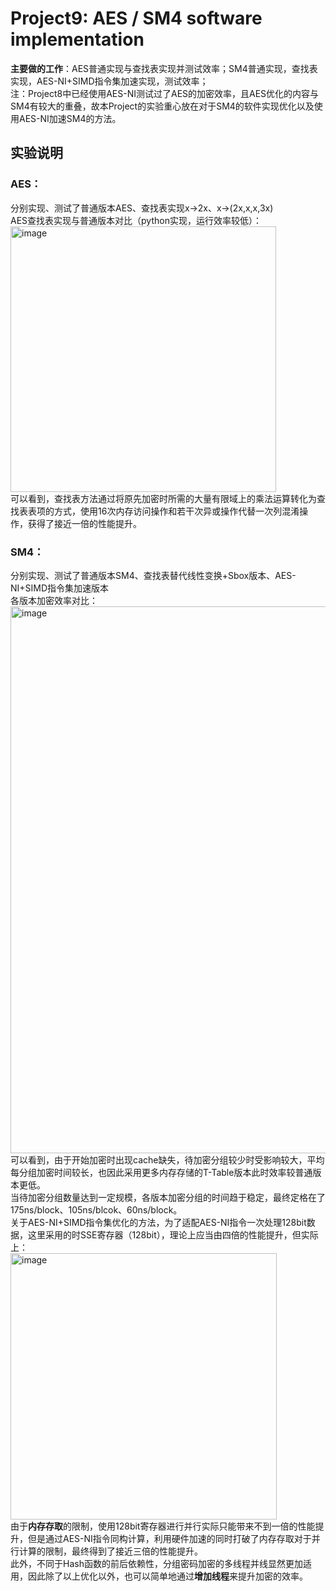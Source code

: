 # Project9: AES / SM4 software implementation  
**主要做的工作**：AES普通实现与查找表实现并测试效率；SM4普通实现，查找表实现，AES-NI+SIMD指令集加速实现，测试效率；   
注：Project8中已经使用AES-NI测试过了AES的加密效率，且AES优化的内容与SM4有较大的重叠，故本Project的实验重心放在对于SM4的软件实现优化以及使用AES-NI加速SM4的方法。  
## 实验说明
### AES：  
分别实现、测试了普通版本AES、查找表实现x->2x、x->(2x,x,x,3x)  
AES查找表实现与普通版本对比（python实现，运行效率较低）：  
<img width="425" alt="image" src="https://github.com/Dianyudengdeng/homework-group-113/assets/93588357/c898c711-2a58-4ce3-86b2-9dab74b84dfd">  
可以看到，查找表方法通过将原先加密时所需的大量有限域上的乘法运算转化为查找表表项的方式，使用16次内存访问操作和若干次异或操作代替一次列混淆操作，获得了接近一倍的性能提升。  

### SM4：
分别实现、测试了普通版本SM4、查找表替代线性变换+Sbox版本、AES-NI+SIMD指令集加速版本  
各版本加密效率对比：    
<img width="875" alt="image" src="https://github.com/Dianyudengdeng/homework-group-113/assets/93588357/26bf1b6a-6e05-4254-a387-03147c15f5ac">  
可以看到，由于开始加密时出现cache缺失，待加密分组较少时受影响较大，平均每分组加密时间较长，也因此采用更多内存存储的T-Table版本此时效率较普通版本更低。  
当待加密分组数量达到一定规模，各版本加密分组的时间趋于稳定，最终定格在了175ns/block、105ns/blcok、60ns/block。  
关于AES-NI+SIMD指令集优化的方法，为了适配AES-NI指令一次处理128bit数据，这里采用的时SSE寄存器（128bit），理论上应当由四倍的性能提升，但实际上：  
<img width="426" alt="image" src="https://github.com/Dianyudengdeng/homework-group-113/assets/93588357/07548fc9-d395-402d-87ce-3c373c990909">  
由于**内存存取**的限制，使用128bit寄存器进行并行实际只能带来不到一倍的性能提升，但是通过AES-NI指令同构计算，利用硬件加速的同时打破了内存存取对于并行计算的限制，最终得到了接近三倍的性能提升。  
此外，不同于Hash函数的前后依赖性，分组密码加密的多线程并线显然更加适用，因此除了以上优化以外，也可以简单地通过**增加线程**来提升加密的效率。  

